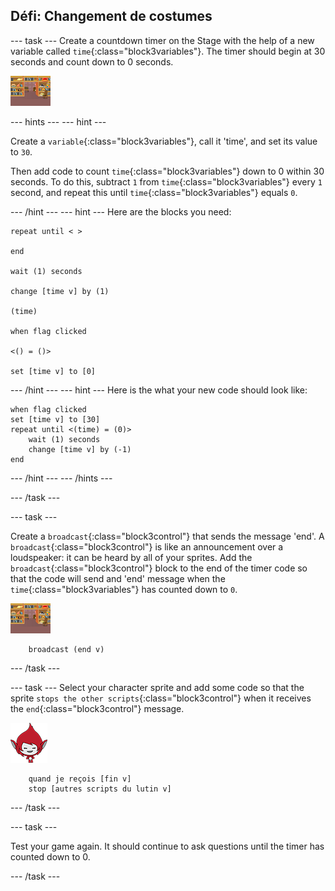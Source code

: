 ## Défi: Changement de costumes

\--- task \--- Create a countdown timer on the Stage with the help of a new variable called `time`{:class="block3variables"}. The timer should begin at 30 seconds and count down to 0 seconds.

![Stage sprite](images/stage-sprite.png)

\--- hints \--- \--- hint \---

Create a `variable`{:class="block3variables"}, call it 'time', and set its value to `30`.

Then add code to count `time`{:class="block3variables"} down to 0 within 30 seconds. To do this, subtract `1` from `time`{:class="block3variables"} every `1` second, and repeat this until `time`{:class="block3variables"} equals `0`.

\--- /hint \--- \--- hint \--- Here are the blocks you need:

```blocks3
repeat until < >

end

wait (1) seconds

change [time v] by (1)

(time)

when flag clicked

<() = ()>

set [time v] to [0]
```

\--- /hint \--- \--- hint \--- Here is the what your new code should look like:

```blocks3
when flag clicked
set [time v] to [30]
repeat until <(time) = (0)>
    wait (1) seconds
    change [time v] by (-1)
end
```

\--- /hint \--- \--- /hints \---

\--- /task \---

\--- task \---

Create a `broadcast`{:class="block3control"} that sends the message 'end'. A `broadcast`{:class="block3control"} is like an announcement over a loudspeaker: it can be heard by all of your sprites. Add the `broadcast`{:class="block3control"} block to the end of the timer code so that the code will send and 'end' message when the `time`{:class="block3variables"} has counted down to `0`.

![Stage sprite](images/stage-sprite.png)

```blocks3
    broadcast (end v)
```

\--- /task \---

\--- task \--- Select your character sprite and add some code so that the sprite `stops the other scripts`{:class="block3control"} when it receives the `end`{:class="block3control"} message.

![Giga sprite](images/giga-sprite.png)

```blocks3
    quand je reçois [fin v] 
    stop [autres scripts du lutin v]
```

\--- /task \---

\--- task \---

Test your game again. It should continue to ask questions until the timer has counted down to 0.

\--- /task \---